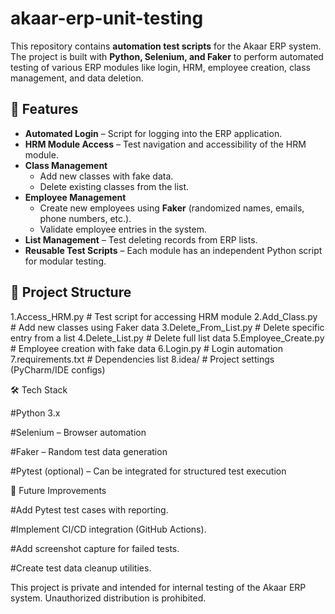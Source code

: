 # akaar-erp-unit-testing

This repository contains **automation test scripts** for the Akaar ERP system.  
The project is built with **Python, Selenium, and Faker** to perform automated testing of various ERP modules like login, HRM, employee creation, class management, and data deletion.

## 📌 Features
- **Automated Login** – Script for logging into the ERP application.
- **HRM Module Access** – Test navigation and accessibility of the HRM module.
- **Class Management**  
  - Add new classes with fake data.  
  - Delete existing classes from the list.
- **Employee Management**  
  - Create new employees using **Faker** (randomized names, emails, phone numbers, etc.).  
  - Validate employee entries in the system.
- **List Management** – Test deleting records from ERP lists.
- **Reusable Test Scripts** – Each module has an independent Python script for modular testing.

## 📂 Project Structure
1.Access_HRM.py # Test script for accessing HRM module
2.Add_Class.py # Add new classes using Faker data
3.Delete_From_List.py # Delete specific entry from a list
4.Delete_List.py # Delete full list data
5.Employee_Create.py # Employee creation with fake data
6.Login.py # Login automation
7.requirements.txt # Dependencies list
8.idea/ # Project settings (PyCharm/IDE configs)

🛠️ Tech Stack

#Python 3.x

#Selenium – Browser automation

#Faker – Random test data generation

#Pytest (optional) – Can be integrated for structured test execution

📌 Future Improvements

#Add Pytest test cases with reporting.

#Implement CI/CD integration (GitHub Actions).

#Add screenshot capture for failed tests.

#Create test data cleanup utilities.

This project is private and intended for internal testing of the Akaar ERP system.
Unauthorized distribution is prohibited.
